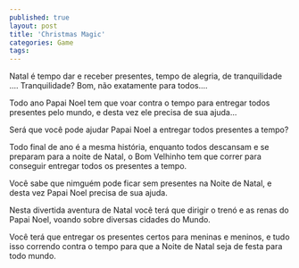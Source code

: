 ```yaml
---
published: true
layout: post
title: 'Christmas Magic'
categories: Game
tags: 
---
```

Natal &eacute; tempo dar e receber presentes, tempo de alegria, de tranquilidade .... Tranquilidade? Bom, n&atilde;o exatamente para todos....

Todo ano Papai Noel tem que voar contra o tempo para entregar todos presentes pelo mundo, e desta vez ele precisa de sua ajuda...







Ser&aacute; que voc&ecirc; pode ajudar Papai Noel a entregar todos presentes a tempo?

Todo final de ano &eacute; a mesma hist&oacute;ria, enquanto todos descansam e se preparam para a noite de Natal, o Bom Velhinho tem que correr para conseguir entregar todos os presentes a tempo.

Voc&ecirc; sabe que nimgu&eacute;m pode ficar sem presentes na Noite de Natal, e desta vez Papai Noel precisa de sua ajuda.







Nesta divertida aventura de Natal voc&ecirc; ter&aacute; que dirigir o tren&oacute; e as renas do Papai Noel, voando sobre diversas cidades do Mundo.

Voc&ecirc; ter&aacute; que entregar os presentes certos para meninas e meninos, e tudo isso correndo contra o tempo para que a Noite de Natal seja de festa para todo mundo.








